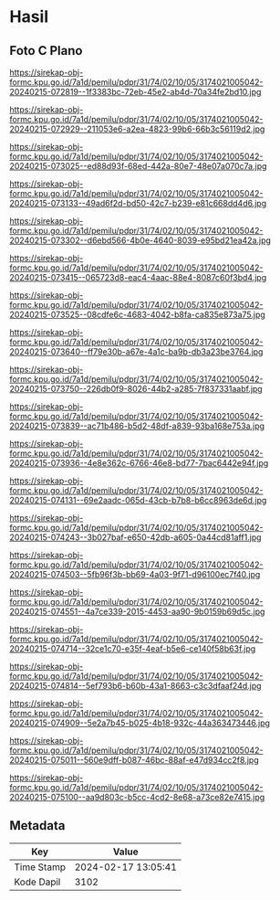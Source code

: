 # Hasil

## Foto C Plano

https://sirekap-obj-formc.kpu.go.id/7a1d/pemilu/pdpr/31/74/02/10/05/3174021005042-20240215-072819--1f3383bc-72eb-45e2-ab4d-70a34fe2bd10.jpg

https://sirekap-obj-formc.kpu.go.id/7a1d/pemilu/pdpr/31/74/02/10/05/3174021005042-20240215-072929--211053e6-a2ea-4823-99b6-66b3c56119d2.jpg

https://sirekap-obj-formc.kpu.go.id/7a1d/pemilu/pdpr/31/74/02/10/05/3174021005042-20240215-073025--ed88d93f-68ed-442a-80e7-48e07a070c7a.jpg

https://sirekap-obj-formc.kpu.go.id/7a1d/pemilu/pdpr/31/74/02/10/05/3174021005042-20240215-073133--49ad6f2d-bd50-42c7-b239-e81c668dd4d6.jpg

https://sirekap-obj-formc.kpu.go.id/7a1d/pemilu/pdpr/31/74/02/10/05/3174021005042-20240215-073302--d6ebd566-4b0e-4640-8039-e95bd21ea42a.jpg

https://sirekap-obj-formc.kpu.go.id/7a1d/pemilu/pdpr/31/74/02/10/05/3174021005042-20240215-073415--065723d8-eac4-4aac-88e4-8087c60f3bd4.jpg

https://sirekap-obj-formc.kpu.go.id/7a1d/pemilu/pdpr/31/74/02/10/05/3174021005042-20240215-073525--08cdfe6c-4683-4042-b8fa-ca835e873a75.jpg

https://sirekap-obj-formc.kpu.go.id/7a1d/pemilu/pdpr/31/74/02/10/05/3174021005042-20240215-073640--ff79e30b-a67e-4a1c-ba9b-db3a23be3764.jpg

https://sirekap-obj-formc.kpu.go.id/7a1d/pemilu/pdpr/31/74/02/10/05/3174021005042-20240215-073750--226db0f9-8026-44b2-a285-7f837331aabf.jpg

https://sirekap-obj-formc.kpu.go.id/7a1d/pemilu/pdpr/31/74/02/10/05/3174021005042-20240215-073839--ac71b486-b5d2-48df-a839-93ba168e753a.jpg

https://sirekap-obj-formc.kpu.go.id/7a1d/pemilu/pdpr/31/74/02/10/05/3174021005042-20240215-073936--4e8e362c-6766-46e8-bd77-7bac6442e94f.jpg

https://sirekap-obj-formc.kpu.go.id/7a1d/pemilu/pdpr/31/74/02/10/05/3174021005042-20240215-074131--69e2aadc-065d-43cb-b7b8-b6cc8963de6d.jpg

https://sirekap-obj-formc.kpu.go.id/7a1d/pemilu/pdpr/31/74/02/10/05/3174021005042-20240215-074243--3b027baf-e650-42db-a605-0a44cd81aff1.jpg

https://sirekap-obj-formc.kpu.go.id/7a1d/pemilu/pdpr/31/74/02/10/05/3174021005042-20240215-074503--5fb96f3b-bb69-4a03-9f71-d96100ec7f40.jpg

https://sirekap-obj-formc.kpu.go.id/7a1d/pemilu/pdpr/31/74/02/10/05/3174021005042-20240215-074551--4a7ce339-2015-4453-aa90-9b0159b69d5c.jpg

https://sirekap-obj-formc.kpu.go.id/7a1d/pemilu/pdpr/31/74/02/10/05/3174021005042-20240215-074714--32ce1c70-e35f-4eaf-b5e6-ce140f58b63f.jpg

https://sirekap-obj-formc.kpu.go.id/7a1d/pemilu/pdpr/31/74/02/10/05/3174021005042-20240215-074814--5ef793b6-b60b-43a1-8663-c3c3dfaaf24d.jpg

https://sirekap-obj-formc.kpu.go.id/7a1d/pemilu/pdpr/31/74/02/10/05/3174021005042-20240215-074909--5e2a7b45-b025-4b18-932c-44a363473446.jpg

https://sirekap-obj-formc.kpu.go.id/7a1d/pemilu/pdpr/31/74/02/10/05/3174021005042-20240215-075011--560e9dff-b087-46bc-88af-e47d934cc2f8.jpg

https://sirekap-obj-formc.kpu.go.id/7a1d/pemilu/pdpr/31/74/02/10/05/3174021005042-20240215-075100--aa9d803c-b5cc-4cd2-8e68-a73ce82e7415.jpg


## Metadata

| Key        | Value               |
| ---------- | ------------------- |
| Time Stamp | 2024-02-17 13:05:41 |
| Kode Dapil | 3102                |



